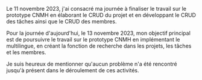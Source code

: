 Le 11 novembre 2023, j'ai consacré ma journée à finaliser le travail sur le prototype CNMH en élaborant le CRUD du projet et en développant le CRUD des tâches ainsi que le CRUD des membres.

Pour la journée d'aujourd'hui, le 13 novembre 2023, mon objectif principal est de poursuivre le travail sur le prototype CNMH en implémentant le multilingue, en créant la fonction de recherche dans les projets, les tâches et les membres.

Je suis heureux de mentionner qu'aucun problème n'a été rencontré jusqu'à présent dans le déroulement de ces activités.